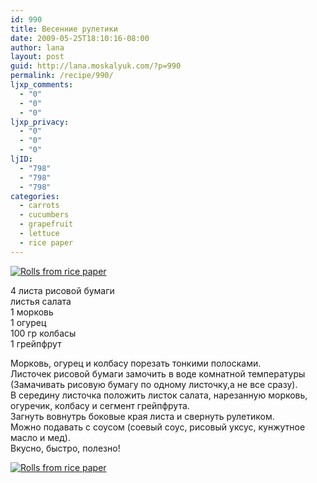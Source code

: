 ```yaml
---
id: 990
title: Весенние рулетики
date: 2009-05-25T18:10:16-08:00
author: lana
layout: post
guid: http://lana.moskalyuk.com/?p=990
permalink: /recipe/990/
ljxp_comments:
  - "0"
  - "0"
  - "0"
ljxp_privacy:
  - "0"
  - "0"
  - "0"
ljID:
  - "798"
  - "798"
  - "798"
categories:
  - carrots
  - cucumbers
  - grapefruit
  - lettuce
  - rice paper
---
```

<a class="flickr-image alignnone" title="Rolls from rice paper" rel="flickr-mgr" href="http://www.flickr.com/photos/67405678@N00/3497033267/"><img class="flickr-medium" src="http://farm4.static.flickr.com/3605/3497033267_a23909b40b.jpg" alt="Rolls from rice paper" /></a>

4 листа рисовой бумаги  
листья салата  
1 морковь  
1 огурец  
100 гр колбасы  
1 грейпфрут

Морковь, огурец и колбасу порезать тонкими полосками.  
Листочек рисовой бумаги замочить в воде комнатной температуры (Замачивать рисовую бумагу по одному листочкy,а не все сразу).  
В середину листочка положить листок салата, нарезанную морковь, огуречик, колбасу и сегмент грейпфрута.  
Загнуть вовнутрь боковые края листа и свернуть рулетиком.  
Можно подавать с соусом (соевый соус, рисовый уксус, кунжутное масло и мед).  
Вкусно, быстро, полезно!

<a class="flickr-image alignnone" title="Rolls from rice paper" rel="flickr-mgr" href="http://www.flickr.com/photos/67405678@N00/3497035141/"><img class="flickr-medium" src="http://farm4.static.flickr.com/3334/3497035141_11fc1dd044.jpg" alt="Rolls from rice paper" /></a>